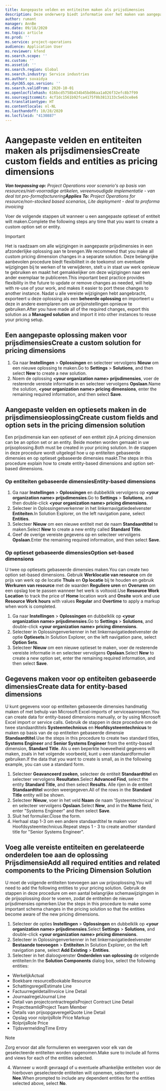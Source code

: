 ```yaml
---
title: Aangepaste velden en entiteiten maken als prijsdimensies
description: Deze onderwerp biedt informatie over het maken van aangepaste optiesets of entiteiten.
author: rumant
manager: AnnBe
ms.date: 09/18/2020
ms.topic: article
ms.prod: ''
ms.service: project-operations
audience: Application User
ms.reviewer: kfend
ms.search.scope: ''
ms.custom: ''
ms.assetid: ''
ms.search.region: Global
ms.search.industry: Service industries
ms.author: suvaidya
ms.dyn365.ops.version: ''
ms.search.validFrom: 2020-10-01
ms.openlocfilehash: 616bcd5758b434b45bd06aa1a026f32efc8b7f99
ms.sourcegitcommit: 4cf1dc1561b92fca4175f0b3813133c5e63ce8e6
ms.translationtype: HT
ms.contentlocale: nl-NL
ms.lasthandoff: 10/28/2020
ms.locfileid: "4130887"
---
```

# <a name="create-custom-fields-and-entities-as-pricing-dimensions"></a><span data-ttu-id="afde4-103">Aangepaste velden en entiteiten maken als prijsdimensies</span><span class="sxs-lookup"><span data-stu-id="afde4-103">Create custom fields and entities as pricing dimensions</span></span>

<span data-ttu-id="afde4-104">_**Van toepassing op:** Project Operations voor scenario's op basis van resources/niet-voorradige artikelen, vereenvoudigde implementatie - van deal tot pro-formafacturering_</span><span class="sxs-lookup"><span data-stu-id="afde4-104">_**Applies To:** Project Operations for resource/non-stocked based scenarios, Lite deployment - deal to proforma invoicing_</span></span>

<span data-ttu-id="afde4-105">Voer de volgende stappen uit wanneer u een aangepaste optieset of entiteit wilt maken.</span><span class="sxs-lookup"><span data-stu-id="afde4-105">Complete the following steps any time that you want to create a custom option set or entity.</span></span>

> [!IMPORTANT]
> <span data-ttu-id="afde4-106">Het is raadzaam om alle wijzigingen in aangepaste prijsdimensies in een afzonderlijke oplossing aan te brengen.</span><span class="sxs-lookup"><span data-stu-id="afde4-106">We recommend that you make all custom pricing dimension changes in a separate solution.</span></span> <span data-ttu-id="afde4-107">Deze belangrijke aanbevolen procedure biedt flexibiliteit in de toekomst om eventuele wijzigingen bij te werken of te verwijderen, stelt u in staat uw werk opnieuw te gebruiken en maakt het gemakkelijker om deze wijzigingen naar een ander exemplaar te publiceren.</span><span class="sxs-lookup"><span data-stu-id="afde4-107">This important best practice provides flexibility in the future to update or remove changes as needed, will help with re-use of your work, and makes it easier to port these changes to another instance.</span></span> <span data-ttu-id="afde4-108">Nadat u alle vereiste wijzigingen hebt aangebracht, exporteert u deze oplossing als een **beheerde oplossing** en importeert u deze in andere exemplaren om uw prijsinstellingen opnieuw te gebruiken.</span><span class="sxs-lookup"><span data-stu-id="afde4-108">After you have made all of the required changes, export this solution as a **Managed solution** and import it into other instances to reuse your pricing setup.</span></span>


## <a name="create-a-custom-solution-for-pricing-dimensions"></a><span data-ttu-id="afde4-109">Een aangepaste oplossing maken voor prijsdimensies</span><span class="sxs-lookup"><span data-stu-id="afde4-109">Create a custom solution for pricing dimensions</span></span>
1. <span data-ttu-id="afde4-110">Ga naar **Instellingen** > **Oplossingen** en selecteer vervolgens **Nieuw** om een nieuwe oplossing te maken.</span><span class="sxs-lookup"><span data-stu-id="afde4-110">Go to **Settings** > **Solutions**, and then select **New** to create a new solution.</span></span> 
2. <span data-ttu-id="afde4-111">Noem de oplossing **\<your organization name> prijsdimensies**, voer de resterende vereiste informatie in en selecteer vervolgens **Opslaan**.</span><span class="sxs-lookup"><span data-stu-id="afde4-111">Name the solution, **\<your organization name> pricing dimensions**, enter the remaining required information, and then select **Save**.</span></span>
  
## <a name="create-custom-fields-and-option-sets-in-the-pricing-dimension-solution"></a><span data-ttu-id="afde4-112">Aangepaste velden en optiesets maken in de prijsdimensieoplossing</span><span class="sxs-lookup"><span data-stu-id="afde4-112">Create custom fields and option sets in the pricing dimension solution</span></span>

<span data-ttu-id="afde4-113">Een prijsdimensie kan een optieset of een entiteit zijn.</span><span class="sxs-lookup"><span data-stu-id="afde4-113">A pricing dimension can be an option set or an entity.</span></span> <span data-ttu-id="afde4-114">Beide moeten worden gemaakt in uw prijsoplossing.</span><span class="sxs-lookup"><span data-stu-id="afde4-114">Both must be created in your pricing solution.</span></span> <span data-ttu-id="afde4-115">In de stappen in deze procedure wordt uitgelegd hoe u op entiteiten gebaseerde dimensies en op optieset gebaseerde dimensies maakt.</span><span class="sxs-lookup"><span data-stu-id="afde4-115">The steps in this procedure explain how to create entity-based dimensions and option set-based dimensions.</span></span>

### <a name="entity-based-dimensions"></a><span data-ttu-id="afde4-116">Op entiteiten gebaseerde dimensies</span><span class="sxs-lookup"><span data-stu-id="afde4-116">Entity-based dimensions</span></span>

1. <span data-ttu-id="afde4-117">Ga naar **Instellingen** > **Oplossingen** en dubbelklik vervolgens op **\<your organization name> prijsdimensies**.</span><span class="sxs-lookup"><span data-stu-id="afde4-117">Go to **Settings** > **Solutions**, and then double-click **\<your organization name> pricing dimensions**.</span></span>
2. <span data-ttu-id="afde4-118">Selecteer in Oplossingenverkenner in het linkernavigatiedeelvenster **Entiteiten**.</span><span class="sxs-lookup"><span data-stu-id="afde4-118">In Solution Explorer, on the left navigation pane, select **Entities**.</span></span>
3. <span data-ttu-id="afde4-119">Selecteer **Nieuw** om een nieuwe entiteit met de naam **Standaardtitel** te maken.</span><span class="sxs-lookup"><span data-stu-id="afde4-119">Select **New** to create a new entity called **Standard Title**.</span></span> 
4. <span data-ttu-id="afde4-120">Geef de overige vereiste gegevens op en selecteer vervolgens **Opslaan**.</span><span class="sxs-lookup"><span data-stu-id="afde4-120">Enter the remaining required information, and then select **Save**.</span></span>


### <a name="option-set-based-dimensions"></a><span data-ttu-id="afde4-121">Op optieset gebaseerde dimensies</span><span class="sxs-lookup"><span data-stu-id="afde4-121">Option set-based dimensions</span></span> 
<span data-ttu-id="afde4-122">U twee op optiesets gebaseerde dimensies maken.</span><span class="sxs-lookup"><span data-stu-id="afde4-122">You can create two option set-based dimensions.</span></span> <span data-ttu-id="afde4-123">Gebruik **Werklocatie van resource** om de prijs van werk op de locatie **Thuis** en **Op locatie** bij te houden en gebruik **Werkuren van resource** met de waarden **Reguliere uren** en **Overuren** om een opslag toe te passen wanneer het werk is voltooid.</span><span class="sxs-lookup"><span data-stu-id="afde4-123">Use **Resource Work Location** to track the price of **Home** location work and **Onsite** work and use **Resource Work hours** with values **Regular** and **Overtime** to apply a markup when work is completed.</span></span>


1. <span data-ttu-id="afde4-124">Ga naar **Instellingen** > **Oplossingen** en dubbelklik op **\<your organization name> prijsdimensies**.</span><span class="sxs-lookup"><span data-stu-id="afde4-124">Go to **Settings** > **Solutions**, and double-click  **\<your organization name> pricing dimensions**.</span></span> 
2. <span data-ttu-id="afde4-125">Selecteer in Oplossingenverkenner in het linkernavigatiedeelvenster de optie **Optiesets**.</span><span class="sxs-lookup"><span data-stu-id="afde4-125">In Solution Explorer, on the left navigation pane, select  **Option Sets**.</span></span> 
3. <span data-ttu-id="afde4-126">Selecteer **Nieuw** om een nieuwe optieset te maken, voer de resterende vereiste informatie in en selecteer vervolgens **Opslaan**.</span><span class="sxs-lookup"><span data-stu-id="afde4-126">Select **New** to create a new option set, enter the remaining required information, and then select **Save**.</span></span>

## <a name="create-data-for-entity-based-dimensions"></a><span data-ttu-id="afde4-127">Gegevens maken voor op entiteiten gebaseerde dimensies</span><span class="sxs-lookup"><span data-stu-id="afde4-127">Create data for entity-based dimensions</span></span>

<span data-ttu-id="afde4-128">U kunt gegevens voor op entiteiten gebaseerde dimensies handmatig maken of met behulp van Microsoft Excel-imports of serviceaanroepen.</span><span class="sxs-lookup"><span data-stu-id="afde4-128">You can create data for entity-based dimensions manually, or by using Microsoft Excel import or service calls.</span></span> <span data-ttu-id="afde4-129">Gebruik de stappen in deze procedure om de twee standaardtitels **Systeemtechnicus** en **Hoofdsysteemtechnicus** te maken op basis van de op entiteiten gebaseerde dimensie **Standaardtitel**.</span><span class="sxs-lookup"><span data-stu-id="afde4-129">Use the steps in this procedure to create two standard titles, **Systems Engineer** and **Senior Systems Engineer** from the entity-based dimension, **Standard Title**.</span></span> <span data-ttu-id="afde4-130">Als u een beperkte hoeveelheid gegevens wilt maken, zoals in het volgende voorbeeld, kunt u een standaardformulier gebruiken.</span><span class="sxs-lookup"><span data-stu-id="afde4-130">If the data that you want to create is small, as in the following example, you can use a standard form.</span></span>

1. <span data-ttu-id="afde4-131">Selecteer **Geavanceerd zoeken**, selecteer de entiteit **Standaardtitel** en selecteer vervolgens **Resultaten**.</span><span class="sxs-lookup"><span data-stu-id="afde4-131">Select **Advanced Find**, select the entity **Standard Title**, and then select **Results**.</span></span> <span data-ttu-id="afde4-132">Alle rijen in de entiteit **Standaardtitel** worden weergegeven.</span><span class="sxs-lookup"><span data-stu-id="afde4-132">All of the rows in the **Standard Title** entity will be shown.</span></span>
2. <span data-ttu-id="afde4-133">Selecteer **Nieuw**, voer in het veld **Naam** de naam 'Systeemtechnicus' in en selecteer vervolgens **Opslaan**.</span><span class="sxs-lookup"><span data-stu-id="afde4-133">Select **New**, and in the **Name** field, enter "Systems Engineer" and then select **Save**.</span></span>
3. <span data-ttu-id="afde4-134">Sluit het formulier.</span><span class="sxs-lookup"><span data-stu-id="afde4-134">Close the form.</span></span> 
4. <span data-ttu-id="afde4-135">Herhaal stap 1-3 om een andere standaardtitel te maken voor Hoofdsysteemtechnicus.</span><span class="sxs-lookup"><span data-stu-id="afde4-135">Repeat steps 1 - 3 to create another standard title for "Senior Systems Engineer".</span></span>

## <a name="add-all-required-entities-and-related-components-to-the-pricing-dimension-solution"></a><span data-ttu-id="afde4-136">Voeg alle vereiste entiteiten en gerelateerde onderdelen toe aan de oplossing Prijsdimensie</span><span class="sxs-lookup"><span data-stu-id="afde4-136">Add all required entities and related components to the Pricing Dimension Solution</span></span>
<span data-ttu-id="afde4-137">U moet de volgende entiteiten toevoegen aan uw prijsoplossing.</span><span class="sxs-lookup"><span data-stu-id="afde4-137">You will need to add the following entities to your pricing solution.</span></span> <span data-ttu-id="afde4-138">Gebruik de stappen in deze procedure om een aantal belangrijke schemawijzigingen in de prijsoplossing door te voeren, zodat de entiteiten de nieuwe prijsdimensies opmerken.</span><span class="sxs-lookup"><span data-stu-id="afde4-138">Use the steps in this procedure to make some important schema changes in the pricing solution so that the entities become aware of the new pricing dimensions.</span></span>

1. <span data-ttu-id="afde4-139">Selecteer de opties **Instellingen** > **Oplossingen** en dubbelklik op **\<your organization name> prijsdimensies**.</span><span class="sxs-lookup"><span data-stu-id="afde4-139">Select **Settings** > **Solutions**, and double-click **\<your organization name> pricing dimensions**.</span></span> 
2. <span data-ttu-id="afde4-140">Selecteer in Oplossingenverkenner in het linkernavigatiedeelvenster **Bestaande toevoegen** > **Entiteiten**.</span><span class="sxs-lookup"><span data-stu-id="afde4-140">In Solution Explorer, on the left navigation pane, select **Add Existing** > **Entities**.</span></span>
3. <span data-ttu-id="afde4-141">Selecteer in het dialoogvenster **Onderdelen van oplossing** de volgende entiteiten:</span><span class="sxs-lookup"><span data-stu-id="afde4-141">In the **Solution Components** dialog box, select the following entities:</span></span>

  - <span data-ttu-id="afde4-142">Werkelijk</span><span class="sxs-lookup"><span data-stu-id="afde4-142">Actual</span></span>
  - <span data-ttu-id="afde4-143">Boekbare resource</span><span class="sxs-lookup"><span data-stu-id="afde4-143">Bookable Resource</span></span>
  - <span data-ttu-id="afde4-144">Schattingsregel</span><span class="sxs-lookup"><span data-stu-id="afde4-144">Estimate Line</span></span>
  - <span data-ttu-id="afde4-145">Factuurregeldetail</span><span class="sxs-lookup"><span data-stu-id="afde4-145">Invoice Line Detail</span></span>
  - <span data-ttu-id="afde4-146">Journaalregel</span><span class="sxs-lookup"><span data-stu-id="afde4-146">Journal Line</span></span>
  - <span data-ttu-id="afde4-147">Detail van projectcontractregels</span><span class="sxs-lookup"><span data-stu-id="afde4-147">Project Contract Line Detail</span></span>
  - <span data-ttu-id="afde4-148">Projectteamlid</span><span class="sxs-lookup"><span data-stu-id="afde4-148">Project Team Member</span></span>
  - <span data-ttu-id="afde4-149">Details van prijsopgaveregel</span><span class="sxs-lookup"><span data-stu-id="afde4-149">Quote Line Detail</span></span>
  - <span data-ttu-id="afde4-150">Opslag voor rolprijs</span><span class="sxs-lookup"><span data-stu-id="afde4-150">Role Price Markup</span></span>
  - <span data-ttu-id="afde4-151">Rolprijs</span><span class="sxs-lookup"><span data-stu-id="afde4-151">Role Price</span></span> 
  - <span data-ttu-id="afde4-152">Tijdsvermelding</span><span class="sxs-lookup"><span data-stu-id="afde4-152">Time Entry</span></span> 


> [!NOTE]
> <span data-ttu-id="afde4-153">Zorg ervoor dat alle formulieren en weergaven voor elk van de geselecteerde entiteiten worden opgenomen.</span><span class="sxs-lookup"><span data-stu-id="afde4-153">Make sure to include all forms and views for each of the entities selected.</span></span>

4. <span data-ttu-id="afde4-154">Wanneer u wordt gevraagd of u eventuele afhankelijke entiteiten voor de hierboven geselecteerde entiteiten wilt opnemen, selecteert u **Nee**.</span><span class="sxs-lookup"><span data-stu-id="afde4-154">When prompted to include any dependent entities for the entities selected above, select **No**.</span></span>

